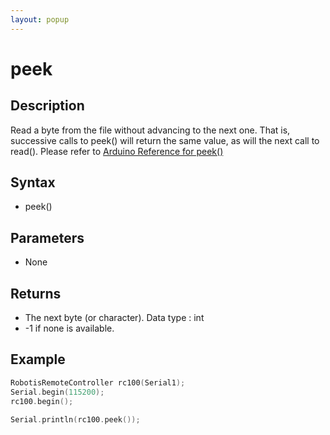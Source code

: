 ```yaml
---
layout: popup
---
```


# peek

## Description

Read a byte from the file without advancing to the next one. That is, successive calls to peek() will return the same value, as will the next call to read().
Please refer to [Arduino Reference for peek()](https://www.arduino.cc/en/Reference/StreamPeek)

## Syntax

- peek()

## Parameters

- None

## Returns

- The next byte (or character). Data type : int
- -1 if none is available.

## Example

```c++
RobotisRemoteController rc100(Serial1);
Serial.begin(115200);
rc100.begin();

Serial.println(rc100.peek());
```
